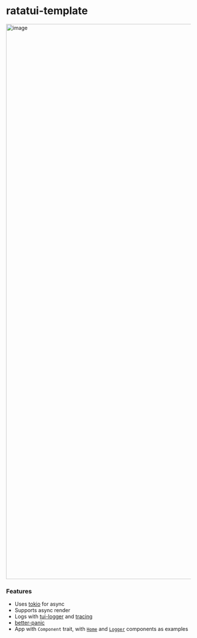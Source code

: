 # ratatui-template

<img width="1512" alt="image" src="https://github.com/kdheepak/ratatui-template/assets/1813121/61d9f3a4-14d7-4bb8-85be-771fd5da4c0f">

### Features

- Uses [tokio](https://tokio.rs/) for async
- Supports async render
- Logs with [tui-logger](https://github.com/gin66/tui-logger) and [tracing](https://github.com/tokio-rs/tracing)
- [better-panic](https://github.com/mitsuhiko/better-panic)
- App with `Component` trait, with [`Home`](./src/components/home.rs) and [`Logger`](./src/components/logger.rs) components as examples

